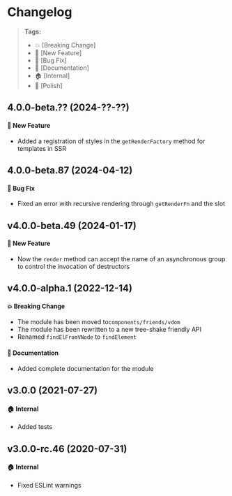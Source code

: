 Changelog
=========

> **Tags:**
> - :boom:       [Breaking Change]
> - :rocket:     [New Feature]
> - :bug:        [Bug Fix]
> - :memo:       [Documentation]
> - :house:      [Internal]
> - :nail_care:  [Polish]

## 4.0.0-beta.?? (2024-??-??)

#### :rocket: New Feature

* Added a registration of styles in the `getRenderFactory` method for templates in SSR

## 4.0.0-beta.87 (2024-04-12)

#### :bug: Bug Fix

* Fixed an error with recursive rendering through `getRenderFn` and the slot

## v4.0.0-beta.49 (2024-01-17)

#### :rocket: New Feature

* Now the `render` method can accept the name of an asynchronous group to control the invocation of destructors

## v4.0.0-alpha.1 (2022-12-14)

#### :boom: Breaking Change

* The module has been moved to`components/friends/vdom`
* The module has been rewritten to a new tree-shake friendly API
* Renamed `findElFromVNode` to `findElement`

#### :memo: Documentation

* Added complete documentation for the module

## v3.0.0 (2021-07-27)

#### :house: Internal

* Added tests

## v3.0.0-rc.46 (2020-07-31)

#### :house: Internal

* Fixed ESLint warnings
